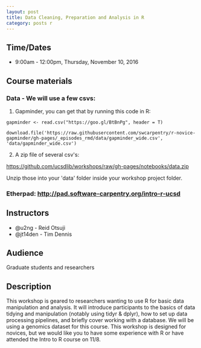 ```yaml
---
layout: post
title: Data Cleaning, Preparation and Analysis in R
category: posts r
---
```


## Time/Dates

* 9:00am - 12:00pm, Thursday, November 10, 2016

## Course materials

### Data - We will use a few csvs:

1. Gapminder, you can get that by running this code in R:

~~~
gapminder <- read.csv("https://goo.gl/BtBnPg", header = T)
~~~

~~~
download.file('https://raw.githubusercontent.com/swcarpentry/r-novice-gapminder/gh-pages/_episodes_rmd/data/gapminder_wide.csv', 'data/gapminder_wide.csv')
~~~

2. A zip file of several csv's:

<https://github.com/ucsdlib/workshops/raw/gh-pages/notebooks/data.zip>

Unzip those into your 'data' folder inside your workshop project folder.

### Etherpad: <http://pad.software-carpentry.org/intro-r-ucsd>

## Instructors

* @u2ng - Reid Otsuji
* @jt14den - Tim Dennis  

## Audience

Graduate students and researchers

## Description

This workshop is geared to researchers wanting to use R for basic data manipulation and analysis. It will introduce participants to the basics of data tidying and manipulation (notably using tidyr & dplyr), how to set up data processing pipelines, and briefly cover working with a database. We will be using a genomics dataset for this course.  This workshop is designed for novices, but we would like you to have some experience with R or have attended the Intro to R course on 11/8.
